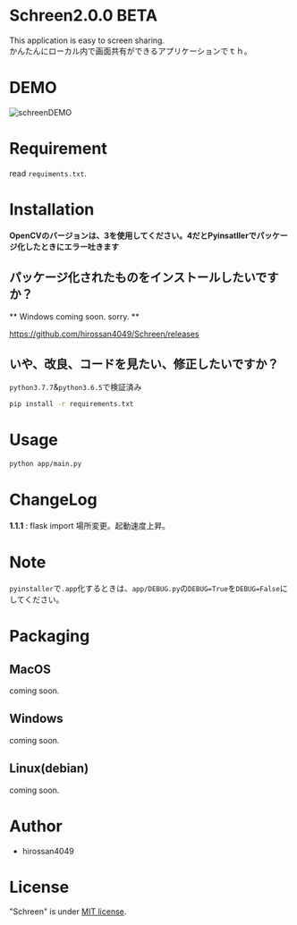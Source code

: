 # Schreen2.0.0 BETA
This application is easy to screen sharing.
<br>
かんたんにローカル内で画面共有ができるアプリケーションでｔｈ。

# DEMO
![schreenDEMO](https://user-images.githubusercontent.com/50548952/77206946-8a8d9b00-6b3b-11ea-9e69-25570f4c82ff.gif)
# Requirement

read `requiments.txt`.

# Installation
**OpenCVのバージョンは、3を使用してください。4だとPyinsatllerでパッケージ化したときにエラー吐きます**
## パッケージ化されたものをインストールしたいですか？

** Windows coming soon. sorry. **

https://github.com/hirossan4049/Schreen/releases

## いや、改良、コードを見たい、修正したいですか？
  `python3.7.7`&`python3.6.5`で検証済み
```bash
pip install -r requirements.txt
```



# Usage

```bash
python app/main.py
```

# ChangeLog
**1.1.1** : flask import 場所変更。起動速度上昇。

# Note
`pyinstaller`で`.app`化するときは、`app/DEBUG.py`の`DEBUG=True`を`DEBUG=False`にしてください。
# Packaging
## MacOS
coming soon.
## Windows
coming soon.
## Linux(debian)
coming soon.
# Author

* hirossan4049


# License
"Schreen" is under [MIT license](https://en.wikipedia.org/wiki/MIT_License).
